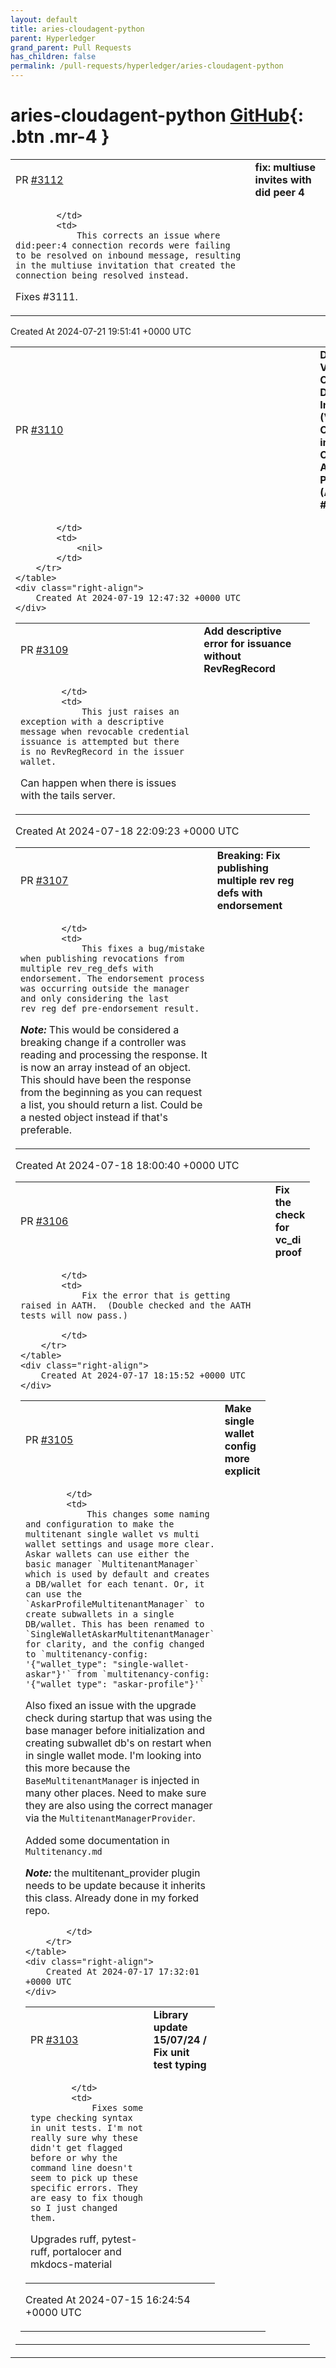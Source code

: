 ```yaml
---
layout: default
title: aries-cloudagent-python
parent: Hyperledger
grand_parent: Pull Requests
has_children: false
permalink: /pull-requests/hyperledger/aries-cloudagent-python
---
```


# aries-cloudagent-python <span class="fs-3 right-align">[GitHub](https://github.com/hyperledger/aries-cloudagent-python){: .btn .mr-4 }</span>


<div>
    <table>
        <tr>
            <td>
                PR <a href="https://github.com/hyperledger/aries-cloudagent-python/pull/3112" class=".btn">#3112</a>
            </td>
            <td>
                <b>
                    fix: multiuse invites with did peer 4
                </b>
            </td>
        </tr>
        <tr>
            <td>
                
            </td>
            <td>
                This corrects an issue where did:peer:4 connection records were failing to be resolved on inbound message, resulting in the multiuse invitation that created the connection being resolved instead.

Fixes #3111.
            </td>
        </tr>
    </table>
    <div class="right-align">
        Created At 2024-07-21 19:51:41 +0000 UTC
    </div>
</div>

<div>
    <table>
        <tr>
            <td>
                PR <a href="https://github.com/hyperledger/aries-cloudagent-python/pull/3110" class=".btn">#3110</a>
            </td>
            <td>
                <b>
                    DOC: Verifiable Credential Data Integrity (VC-DI) Credentials in Aries Cloud Agent Python (ACA-Py) #2947
                </b>
            </td>
        </tr>
        <tr>
            <td>
                
            </td>
            <td>
                <nil>
            </td>
        </tr>
    </table>
    <div class="right-align">
        Created At 2024-07-19 12:47:32 +0000 UTC
    </div>
</div>

<div>
    <table>
        <tr>
            <td>
                PR <a href="https://github.com/hyperledger/aries-cloudagent-python/pull/3109" class=".btn">#3109</a>
            </td>
            <td>
                <b>
                    Add descriptive error for issuance without RevRegRecord
                </b>
            </td>
        </tr>
        <tr>
            <td>
                
            </td>
            <td>
                This just raises an exception with a descriptive message when revocable credential issuance is attempted but there is no RevRegRecord in the issuer wallet.

Can happen when there is issues with the tails server.
            </td>
        </tr>
    </table>
    <div class="right-align">
        Created At 2024-07-18 22:09:23 +0000 UTC
    </div>
</div>

<div>
    <table>
        <tr>
            <td>
                PR <a href="https://github.com/hyperledger/aries-cloudagent-python/pull/3107" class=".btn">#3107</a>
            </td>
            <td>
                <b>
                    Breaking: Fix publishing multiple rev reg defs with endorsement
                </b>
            </td>
        </tr>
        <tr>
            <td>
                
            </td>
            <td>
                This fixes a bug/mistake when publishing revocations from multiple rev_reg_defs with endorsement. The endorsement process was occurring outside the manager and only considering the last rev_reg_def pre-endorsement result.

***Note:*** This would be considered a breaking change if a controller was reading and processing the response. It is now an array instead of an object. This should have been the response from the beginning as you can request a list, you should return a list. Could be a nested object instead if that's preferable.
            </td>
        </tr>
    </table>
    <div class="right-align">
        Created At 2024-07-18 18:00:40 +0000 UTC
    </div>
</div>

<div>
    <table>
        <tr>
            <td>
                PR <a href="https://github.com/hyperledger/aries-cloudagent-python/pull/3106" class=".btn">#3106</a>
            </td>
            <td>
                <b>
                    Fix the check for vc_di proof
                </b>
            </td>
        </tr>
        <tr>
            <td>
                
            </td>
            <td>
                Fix the error that is getting raised in AATH.  (Double checked and the AATH tests will now pass.)

            </td>
        </tr>
    </table>
    <div class="right-align">
        Created At 2024-07-17 18:15:52 +0000 UTC
    </div>
</div>

<div>
    <table>
        <tr>
            <td>
                PR <a href="https://github.com/hyperledger/aries-cloudagent-python/pull/3105" class=".btn">#3105</a>
            </td>
            <td>
                <b>
                    Make single wallet config more explicit
                </b>
            </td>
        </tr>
        <tr>
            <td>
                
            </td>
            <td>
                This changes some naming and configuration to make the multitenant single wallet vs multi wallet settings and usage more clear. Askar wallets can use either the basic manager `MultitenantManager` which is used by default and creates a DB/wallet for each tenant. Or, it can use the `AskarProfileMultitenantManager` to create subwallets in a single DB/wallet. This has been renamed to `SingleWalletAskarMultitenantManager` for clarity, and the config changed to `multitenancy-config: '{"wallet_type": "single-wallet-askar"}'` from `multitenancy-config: '{"wallet_type": "askar-profile"}'`

Also fixed an issue with the upgrade check during startup that was using the base manager before initialization and creating subwallet db's on restart when in single wallet mode. I'm looking into this more because the `BaseMultitenantManager` is injected in many other places. Need to make sure they are also using the correct manager via the `MultitenantManagerProvider`.

Added some documentation in `Multitenancy.md`

***Note:*** the multitenant_provider plugin needs to be update because it inherits this class. Already done in my forked repo. 

            </td>
        </tr>
    </table>
    <div class="right-align">
        Created At 2024-07-17 17:32:01 +0000 UTC
    </div>
</div>

<div>
    <table>
        <tr>
            <td>
                PR <a href="https://github.com/hyperledger/aries-cloudagent-python/pull/3103" class=".btn">#3103</a>
            </td>
            <td>
                <b>
                    Library update 15/07/24 / Fix unit test typing
                </b>
            </td>
        </tr>
        <tr>
            <td>
                
            </td>
            <td>
                Fixes some type checking syntax in unit tests. I'm not really sure why these didn't get flagged before or why the command line doesn't seem to pick up these specific errors. They are easy to fix though so I just changed them.

Upgrades ruff, pytest-ruff, portalocer and mkdocs-material
            </td>
        </tr>
    </table>
    <div class="right-align">
        Created At 2024-07-15 16:24:54 +0000 UTC
    </div>
</div>

